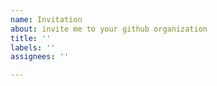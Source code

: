 ```yaml
---
name: Invitation
about: invite me to your github organization
title: ''
labels: ''
assignees: ''

---
```



